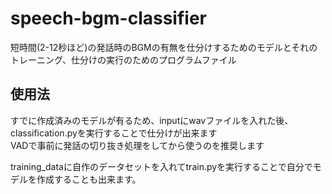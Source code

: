 # speech-bgm-classifier
短時間(2-12秒ほど)の発話時のBGMの有無を仕分けするためのモデルとそれのトレーニング、仕分けの実行のためのプログラムファイル

## 使用法
すでに作成済みのモデルが有るため、inputにwavファイルを入れた後、classification.pyを実行することで仕分けが出来ます  
VADで事前に発話の切り抜き処理をしてから使うのを推奨します  

training_dataに自作のデータセットを入れてtrain.pyを実行することで自分でモデルを作成することも出来ます。
